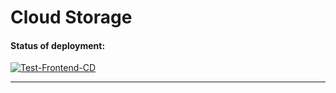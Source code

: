 # Cloud Storage

#### Status of deployment:
[![Test-Frontend-CD](https://github.com/echo-tokyo/CloudStorage/actions/workflows/frontend_deploy.yml/badge.svg)](https://github.com/echo-tokyo/CloudStorage/actions/workflows/frontend_deploy.yml)

<hr>
